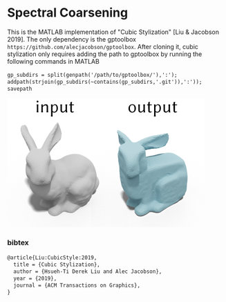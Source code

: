 # Spectral Coarsening
This is the MATLAB implementation of "Cubic Stylization" [Liu & Jacobson 2019]. The only dependency is the gptoolbox ```https://github.com/alecjacobson/gptoolbox```. After cloning it, cubic stylization only requires adding the path to gptoolbox by running the following commands in MATLAB
```
gp_subdirs = split(genpath('/path/to/gptoolbox/'),':');
addpath(strjoin(gp_subdirs(~contains(gp_subdirs,'.git')),':'));
savepath
```
![Result](./result.png?raw=true "Result")

### bibtex
```
@article{Liu:CubicStyle:2019,
  title = {Cubic Stylization},
  author = {Hsueh-Ti Derek Liu and Alec Jacobson},
  year = {2019},
  journal = {ACM Transactions on Graphics}, 
}
```

